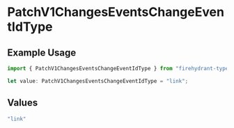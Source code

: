 # PatchV1ChangesEventsChangeEventIdType

## Example Usage

```typescript
import { PatchV1ChangesEventsChangeEventIdType } from "firehydrant-typescript-sdk/models/components";

let value: PatchV1ChangesEventsChangeEventIdType = "link";
```

## Values

```typescript
"link"
```